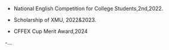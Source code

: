 - National English Competition for College Students,2nd,2022.

- Scholarship of XMU, 2022&2023.

- CFFEX Cup Merit Award,2024

-...